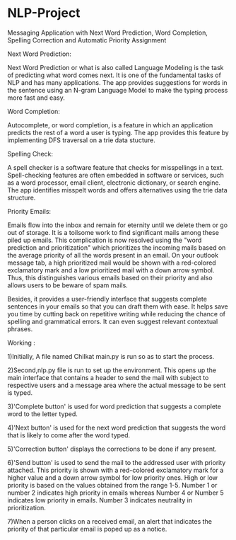 # NLP-Project
Messaging Application with Next Word Prediction, Word Completion, Spelling Correction and Automatic Priority Assignment 

Next Word Prediction:

Next Word Prediction or what is also called Language Modeling is the task of predicting what word comes next. 
It is one of the fundamental tasks of NLP and has many applications.
The app provides suggestions for words in the sentence using an N-gram Language Model to make the typing process more fast and easy.

Word Completion:

Autocomplete, or word completion, is a feature in which an application predicts the rest of a word a user is typing.
The app provides this feature by implementing DFS traversal on a trie data stucture.

Spelling Check:

A spell checker is a software feature that checks for misspellings in a text. 
Spell-checking features are often embedded in software or services, such as a word processor, email client, electronic dictionary, or search engine.
The app identifies misspelt words and offers alternatives using the trie data structure.

Priority Emails:

Emails flow into the inbox and remain for eternity until we delete them or go out of storage. 
It is a toilsome work to find significant mails among these piled up emails. 
This complication is now resolved using the "word prediction and prioritization" which prioritizes the incoming mails based on the average priority of all the words present in an email.
On your outlook message tab, a high prioritized mail would be shown with a red-colored exclamatory mark and a low prioritized mail with a down arrow symbol. 
Thus, this distinguishes various emails based on their priority and also allows users to be beware of spam mails.

Besides, it provides a user-friendly interface that suggests complete sentences in your emails so that you can draft them with ease. 
It helps save you time by cutting back on repetitive writing while reducing the chance of spelling and grammatical errors.
It can even suggest relevant contextual phrases.

Working :

1)Initially, A file named Chilkat main.py is run so as to start the process.

2)Second,nlp.py file is run to set up the environment. 
  This opens up the main interface that contains a header to send the mail with subject to respective 
  users and a message area where the actual message to be sent is typed.
  
3)'Complete button' is used for word prediction that suggests a complete word to the letter typed.

4)'Next button' is used for the next word prediction that suggests the word that is likely to come after the word typed.

5)'Correction button' displays the corrections to be done if any present.

6)'Send button' is used to send the mail to the addressed user with priority attached. This priority is shown with a red-colored exclamatory mark for a higher value and a down arrow symbol for low priority ones.
  High or low priority is based on the values obtained from the range 1-5. Number 1 or number 2 indicates high priority in emails whereas Number 4 or Number 5 indicates low priority in emails.
 Number 3 indicates neutrality in prioritization.
 
7)When a person clicks on a received email, an alert that indicates the priority of that particular email is poped up as a notice.



